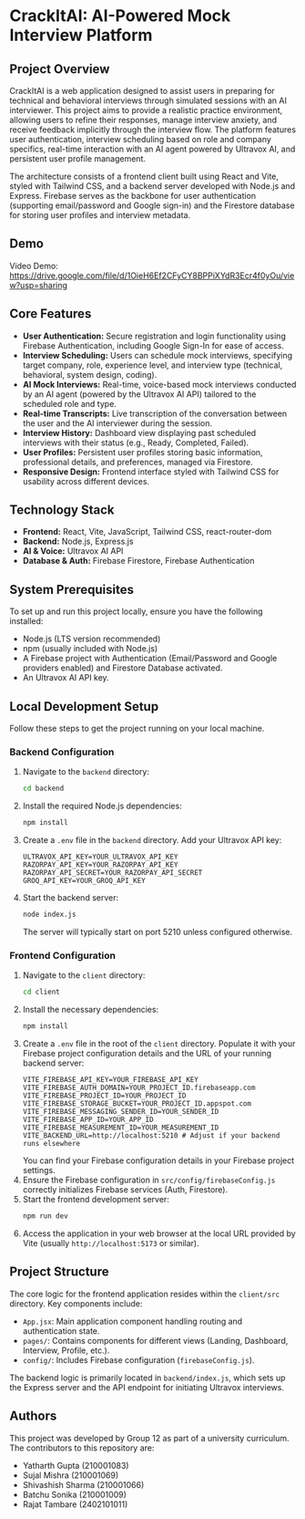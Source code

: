 # CrackItAI: AI-Powered Mock Interview Platform

## Project Overview

CrackItAI is a web application designed to assist users in preparing for technical and behavioral interviews through simulated sessions with an AI interviewer. This project aims to provide a realistic practice environment, allowing users to refine their responses, manage interview anxiety, and receive feedback implicitly through the interview flow. The platform features user authentication, interview scheduling based on role and company specifics, real-time interaction with an AI agent powered by Ultravox AI, and persistent user profile management.

The architecture consists of a frontend client built using React and Vite, styled with Tailwind CSS, and a backend server developed with Node.js and Express. Firebase serves as the backbone for user authentication (supporting email/password and Google sign-in) and the Firestore database for storing user profiles and interview metadata.

## Demo

Video Demo: https://drive.google.com/file/d/1OieH6Ef2CFyCY8BPPiXYdR3Ecr4f0yOu/view?usp=sharing

## Core Features

* **User Authentication:** Secure registration and login functionality using Firebase Authentication, including Google Sign-In for ease of access.
* **Interview Scheduling:** Users can schedule mock interviews, specifying target company, role, experience level, and interview type (technical, behavioral, system design, coding).
* **AI Mock Interviews:** Real-time, voice-based mock interviews conducted by an AI agent (powered by the Ultravox AI API) tailored to the scheduled role and type.
* **Real-time Transcripts:** Live transcription of the conversation between the user and the AI interviewer during the session.
* **Interview History:** Dashboard view displaying past scheduled interviews with their status (e.g., Ready, Completed, Failed).
* **User Profiles:** Persistent user profiles storing basic information, professional details, and preferences, managed via Firestore.
* **Responsive Design:** Frontend interface styled with Tailwind CSS for usability across different devices.

## Technology Stack

* **Frontend:** React, Vite, JavaScript, Tailwind CSS, react-router-dom
* **Backend:** Node.js, Express.js
* **AI & Voice:** Ultravox AI API
* **Database & Auth:** Firebase Firestore, Firebase Authentication

## System Prerequisites

To set up and run this project locally, ensure you have the following installed:

* Node.js (LTS version recommended)
* npm (usually included with Node.js)
* A Firebase project with Authentication (Email/Password and Google providers enabled) and Firestore Database activated.
* An Ultravox AI API key.

## Local Development Setup

Follow these steps to get the project running on your local machine.

### Backend Configuration

1.  Navigate to the `backend` directory:
    ```bash
    cd backend
    ```
2.  Install the required Node.js dependencies:
    ```bash
    npm install
    ```
3.  Create a `.env` file in the `backend` directory. Add your Ultravox API key:
    ```
    ULTRAVOX_API_KEY=YOUR_ULTRAVOX_API_KEY
    RAZORPAY_API_KEY=YOUR_RAZORPAY_API_KEY
    RAZORPAY_API_SECRET=YOUR_RAZORPAY_API_SECRET
    GROQ_API_KEY=YOUR_GROQ_API_KEY
    ```
4.  Start the backend server:
    ```bash
    node index.js
    ```
    The server will typically start on port 5210 unless configured otherwise.

### Frontend Configuration

1.  Navigate to the `client` directory:
    ```bash
    cd client
    ```
2.  Install the necessary dependencies:
    ```bash
    npm install
    ```
3.  Create a `.env` file in the root of the `client` directory. Populate it with your Firebase project configuration details and the URL of your running backend server:
    ```
    VITE_FIREBASE_API_KEY=YOUR_FIREBASE_API_KEY
    VITE_FIREBASE_AUTH_DOMAIN=YOUR_PROJECT_ID.firebaseapp.com
    VITE_FIREBASE_PROJECT_ID=YOUR_PROJECT_ID
    VITE_FIREBASE_STORAGE_BUCKET=YOUR_PROJECT_ID.appspot.com
    VITE_FIREBASE_MESSAGING_SENDER_ID=YOUR_SENDER_ID
    VITE_FIREBASE_APP_ID=YOUR_APP_ID
    VITE_FIREBASE_MEASUREMENT_ID=YOUR_MEASUREMENT_ID
    VITE_BACKEND_URL=http://localhost:5210 # Adjust if your backend runs elsewhere
    ```
    You can find your Firebase configuration details in your Firebase project settings.
4.  Ensure the Firebase configuration in `src/config/firebaseConfig.js` correctly initializes Firebase services (Auth, Firestore).
5.  Start the frontend development server:
    ```bash
    npm run dev
    ```
6.  Access the application in your web browser at the local URL provided by Vite (usually `http://localhost:5173` or similar).

## Project Structure

The core logic for the frontend application resides within the `client/src` directory. Key components include:

* `App.jsx`: Main application component handling routing and authentication state.
* `pages/`: Contains components for different views (Landing, Dashboard, Interview, Profile, etc.).
* `config/`: Includes Firebase configuration (`firebaseConfig.js`).

The backend logic is primarily located in `backend/index.js`, which sets up the Express server and the API endpoint for initiating Ultravox interviews.

## Authors

This project was developed by Group 12 as part of a university curriculum. The contributors to this repository are:

* Yatharth Gupta (210001083)
* Sujal Mishra (210001069)
* Shivashish Sharma (210001066)
* Batchu Sonika (210001009)
* Rajat Tambare (2402101011)
